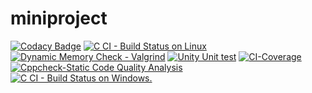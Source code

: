 # miniproject
[![Codacy Badge](https://api.codacy.com/project/badge/Grade/be12598794b044ec94342e6007550f1a)](https://app.codacy.com/gh/yasin904/miniproject?utm_source=github.com&utm_medium=referral&utm_content=yasin904/miniproject&utm_campaign=Badge_Grade_Settings)
[![C CI - Build Status on Linux](https://github.com/yasin904/miniproject/actions/workflows/c-build.yml/badge.svg)](https://github.com/yasin904/miniproject/actions/workflows/c-build.yml)
[![Dynamic Memory Check - Valgrind](https://github.com/yasin904/miniproject/actions/workflows/valgrind.yml/badge.svg)](https://github.com/yasin904/miniproject/actions/workflows/valgrind.yml)
[![Unity Unit test](https://github.com/yasin904/miniproject/actions/workflows/unity.yml/badge.svg)](https://github.com/yasin904/miniproject/actions/workflows/unity.yml)
[![CI-Coverage](https://github.com/yasin904/miniproject/actions/workflows/gvoc.yml/badge.svg)](https://github.com/yasin904/miniproject/actions/workflows/gvoc.yml)
[![Cppcheck-Static Code Quality Analysis](https://github.com/yasin904/miniproject/actions/workflows/Cppcheck.yml/badge.svg)](https://github.com/yasin904/miniproject/actions/workflows/Cppcheck.yml)
[![C CI - Build Status on Windows.](https://github.com/yasin904/miniproject/actions/workflows/c-buildWin.yml/badge.svg)](https://github.com/yasin904/miniproject/actions/workflows/c-buildWin.yml)
